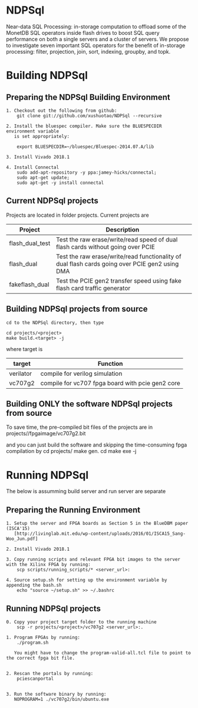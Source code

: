 NDPSql
====

Near-data SQL Processing: in-storage computation to offload some of the MonetDB SQL
operators inside flash drives to boost SQL query performance on both a single servers
and a cluster of servers.  We propose to investigate seven important SQL operators
for the benefit of in-storage processing: filter, projection, join, sort, indexing,
groupby, and topk.

Building NDPSql
====

Preparing the NDPSql Building Environment
-------------------------  

    1. Checkout out the following from github:
        git clone git://github.com/xushuotao/NDPSql --recursive
       
    2. Install the bluespec compiler. Make sure the BLUESPECDIR environment variable
       is set appropriately:

        export BLUESPECDIR=~/bluespec/Bluespec-2014.07.A/lib

    3. Install Vivado 2018.1

    4. Install Connectal
        sudo add-apt-repository -y ppa:jamey-hicks/connectal;
        sudo apt-get update;
        sudo apt-get -y install connectal
            

Current NDPSql projects
-----------------------------
Projects are located in folder projects. Current projects are


Project | Description
--------------|----------
flash_dual_test | Test the raw erase/write/read speed of dual flash cards without going over PCIE
flash_dual | Test the raw erase/write/read functionality of dual flash cards going over PCIE gen2 using DMA
fakeflash_dual | Test the PCIE gen2 transfer speed using fake flash card traffic generator


Building NDPSql projects from source
-----------------------------

    cd to the NDPSql directory, then type

    cd projects/<project>
    make build.<target> -j

where target is

target | Function
--------------|----------
verilator | compile for verilog simulation
vc707g2| compile for vc707 fpga board with pcie gen2 core


Building ONLY the software NDPSql projects from source
-----------------------------

To save time, the pre-compiled bit files of the projects are in
    projects/<project>/fpgaimage/vc707g2.bit

and you can just build the software and skipping the time-consuming fpga compilation by
    cd projects/<project>
    make gen.<target>
    cd <target>
    make exe -j


Running NDPSql
======

The below is assumming build server and run server are separate


Preparing the Running Environment
-------------------------

    1. Setup the server and FPGA boards as Section 5 in the BlueDBM paper (ISCA'15)
       [http://livinglab.mit.edu/wp-content/uploads/2016/01/ISCA15_Sang-Woo_Jun.pdf]

    2. Install Vivado 2018.1

    3. Copy running scripts and relevant FPGA bit images to the server with the Xilinx FPGA by running:
        scp scripts/running_scripts/* <server_url>:

    4. Source setup.sh for setting up the environment variable by appending the bash.sh
        echo "source ~/setup.sh" >> ~/.bashrc


Running NDPSql projects
-------------------------

    0. Copy your project target folder to the running machine
        scp -r projects/<project>/vc707g2 <server_url>:.

    1. Program FPGAs by running:
        ./program.sh

       You might have to change the program-valid-all.tcl file to point to the correct fpga bit file.


    2. Rescan the portals by running:
        pciescanportal


    3. Run the software binary by running:
       NOPROGRAM=1 ./vc707g2/bin/ubuntu.exe



